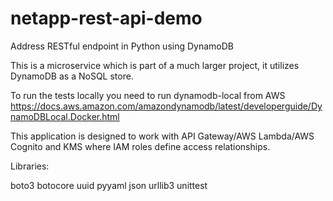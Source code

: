 # netapp-rest-api-demo
Address RESTful endpoint in Python using DynamoDB

This is a microservice which is part of a much larger project, it utilizes DynamoDB as a NoSQL store.

To run the tests locally you need to run dynamodb-local from AWS https://docs.aws.amazon.com/amazondynamodb/latest/developerguide/DynamoDBLocal.Docker.html

This application is designed to work with API Gateway/AWS Lambda/AWS Cognito and KMS where IAM roles define access relationships.

Libraries:

boto3
botocore
uuid
pyyaml
json
urllib3
unittest

